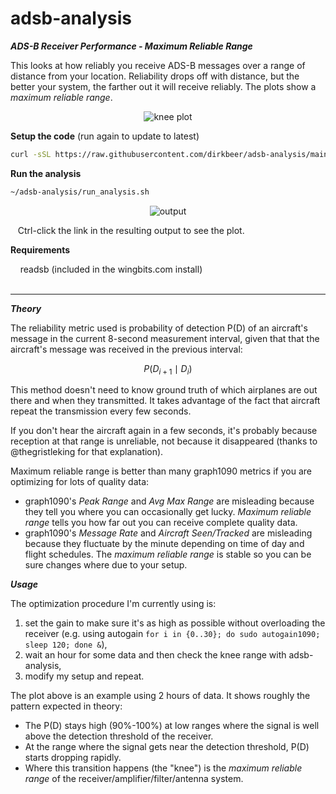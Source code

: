 # adsb-analysis

***ADS-B Receiver Performance - Maximum Reliable Range***

This looks at how reliably you receive ADS-B messages over a range of distance from your location. Reliability drops off with distance, but the better your system, the farther out it will receive reliably. The plots show a *maximum reliable range*.

<p align="center">
  <img src="https://github.com/dirkbeer/adsb-analysis/assets/6425332/70962cfc-5a4f-4621-a2ac-19664e25addb" alt="knee plot">
</p>

**Setup the code** (run again to update to latest)
```bash
curl -sSL https://raw.githubusercontent.com/dirkbeer/adsb-analysis/main/setup.sh | bash
```

**Run the analysis**
```bash
~/adsb-analysis/run_analysis.sh
```

<p align="center">
  <img src="https://github.com/dirkbeer/adsb-analysis/assets/6425332/893a9c18-ef02-4adf-a811-46254d177576" alt="output">
</p>

&nbsp;&nbsp;&nbsp;Ctrl-click the link in the resulting output to see the plot.

**Requirements**

&nbsp;&nbsp;&nbsp;&nbsp;readsb (included in the wingbits.com install)
<br><br>

---

***Theory***

The reliability metric used is probability of detection P(D) of an aircraft's message in the current 8-second measurement interval, given that that the aircraft's message was received in the previous interval:

$$
P(D_{i+1} \mid D_i)
$$

This method doesn't need to know ground truth of which airplanes are out there and when they transmitted. It takes advantage of the fact that aircraft repeat the transmission every few seconds. 

If you don't hear the aircraft again in a few seconds, it's probably because reception at that range is unreliable, not because it disappeared (thanks to @thegristleking for that explanation). 

Maximum reliable range is better than many graph1090 metrics if you are optimizing for lots of quality data:
* graph1090's *Peak Range* and *Avg Max Range* are misleading because they tell you where you can occasionally get lucky. *Maximum reliable range* tells you how far out you can receive complete quality data.
* graph1090's *Message Rate* and *Aircraft Seen/Tracked* are misleading because they fluctuate by the minute depending on time of day and flight schedules. The *maximum reliable range* is stable so you can be sure changes where due to your setup.

***Usage***

The optimization procedure I'm currently using is: 

1) set the gain to make sure it's as high as possible without overloading the receiver (e.g. using autogain `for i in {0..30}; do sudo autogain1090; sleep 120; done &`),
2) wait an hour for some data and then check the knee range with adsb-analysis,
3) modify my setup and repeat.

The plot above is an example using 2 hours of data. It shows roughly the pattern expected in theory:

* The P(D) stays high (90%-100%) at low ranges where the signal is well above the detection threshold of the receiver. 
* At the range where the signal gets near the detection threshold, P(D) starts dropping rapidly.
* Where this transition happens (the "knee") is the *maximum reliable range* of the receiver/amplifier/filter/antenna system.
